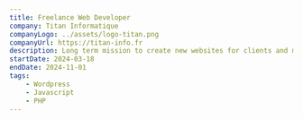 ```yaml
---
title: Freelance Web Developer
company: Titan Informatique
companyLogo: ../assets/logo-titan.png
companyUrl: https://titan-info.fr
description: Long term mission to create new websites for clients and maintain existing clients websites.
startDate: 2024-03-18
endDate: 2024-11-01
tags:
    - Wordpress
    - Javascript
    - PHP
---
```

